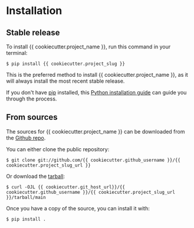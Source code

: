 ```{highlight} shell
```

# Installation

## Stable release

To install {{ cookiecutter.project_name }}, run this command in your terminal:

```console
$ pip install {{ cookiecutter.project_slug }}
```

This is the preferred method to install {{ cookiecutter.project_name }}, as it will always install the most recent stable release.

If you don't have [pip] installed, this [Python installation guide] can guide
you through the process.

## From sources

The sources for {{ cookiecutter.project_name }} can be downloaded from the [Github repo].

You can either clone the public repository:

```console
$ git clone git://github.com/{{ cookiecutter.github_username }}/{{ cookiecutter.project_slug_url }}
```

Or download the [tarball]:

```console
$ curl -OJL {{ cookiecutter.git_host_url}}/{{ cookiecutter.github_username }}/{{ cookiecutter.project_slug_url }}/tarball/main
```

Once you have a copy of the source, you can install it with:

```console
$ pip install .
```

[github repo]: {{cookiecutter.git_host_url}}/{{cookiecutter.github_username}}/{{cookiecutter.project_slug_url}}
[pip]: https://pip.pypa.io
[python installation guide]: http://docs.python-guide.org/en/latest/starting/installation/
[tarball]: {{cookiecutter.git_host_url}}/{{cookiecutter.github_username}}/{{cookiecutter.project_slug_url}}/tarball/main
